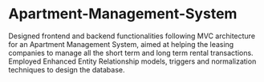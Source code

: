 # Apartment-Management-System
Designed frontend and backend functionalities following MVC architecture for an Apartment Management System, aimed at helping the leasing companies to manage all the short term and long term rental transactions. Employed Enhanced Entity Relationship models, triggers and normalization techniques to design the database.
